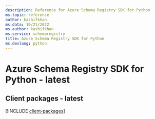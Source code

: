 ```yaml
---
description: Reference for Azure Schema Registry SDK for Python
ms.topic: reference
author: kashifkhan
ms.data: 10/21/2022
ms.author: kashifkhan
ms.service: schemaregistry
title: Azure Schema Registry SDK for Python
ms.devlang: python
---
```

# Azure Schema Registry SDK for Python - latest

## Client packages - latest
[!INCLUDE [client-packages](schema-registry-client-index.md)]